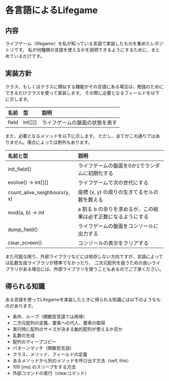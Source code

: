 各言語によるLifegame
===================

内容
--------
ライフゲーム（lifegame）を私が知っている言語で実装したものを集めたレポジトリです。
私が何種類の言語を使えるかを説明できるようにするために、まとめているだけです。

実装方針
--------
クラス、もしくはクラスに類似する機能がその言語にある場合は、勉強のためにできるだけクラスを使って実装します。
その際に必要となるフィールドを以下に示します。

| 名前 | 型 | 説明 |
| :-------- | :------ | :------------- |
| field     | int[][] | ライフゲームの盤面の状態を表す |

また、必要となるメソッドを以下に示します。
ただし、全てがこの通りではありません。場合によっては例外もあります。


| 名前と型 | 説明 |
| :-------------- | :------------- |
| init_field()        | ライフゲームの盤面を0か1でランダムに初期化する
| evolve() -> int[][] | ライフゲームで次の世代にする
| count_alive_neighbours(y, x) | 座標 (x, y) の周りの生きてるセルの数を数える
| mod(a, b) -> int    | a 割る b の余りを求めるが、この結果は必ず正数になるようにする
| dump_field()        | ライフゲームの盤面をコンソールに出力する
| clear_screen()      | コンソールの表示をクリアする

また可能な限り、外部ライブラリなどには依存しない方向ですが、言語によっては乱数生成ライブラリが標準でなかったり、
二次元配列を扱うための良いライブラリがある場合には、外部ライブラリを使うこともあるのでご了承ください。

得られる知識
------------
ある言語を使ってLifegameを実装したときに得られる知識には以下のようなものがあります。

- 条件、ループ（関数型言語では再帰）
- 二次元配列の定義、要素への代入、要素の取得
- 実行時に配列のサイズが決まる動的配列が使えるか否か
- 乱数の生成
- 配列のディープコピー
- パターンマッチ（関数型言語）
- クラス、メソッド、フィールドの定義
- あるメソッドから別のメソッドを呼び出す方法（self, this）
- 100 [ms] のスリープをする方法
- 外部コマンドの実行（clearコマンド）
